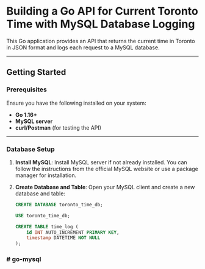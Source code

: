 # **Building a Go API for Current Toronto Time with MySQL Database Logging**

This Go application provides an API that returns the current time in Toronto in JSON format and logs each request to a MySQL database.

---

## **Getting Started**

### **Prerequisites**
Ensure you have the following installed on your system:
- **Go 1.16+**
- **MySQL server**
- **curl/Postman** (for testing the API)

---

### **Database Setup**
1. **Install MySQL**: 
   Install MySQL server if not already installed. You can follow the instructions from the official MySQL website or use a package manager for installation.

2. **Create Database and Table**:
   Open your MySQL client and create a new database and table:
   ```sql
   CREATE DATABASE toronto_time_db;

   USE toronto_time_db;

   CREATE TABLE time_log (
       id INT AUTO_INCREMENT PRIMARY KEY,
       timestamp DATETIME NOT NULL
   );

### # go-mysql
